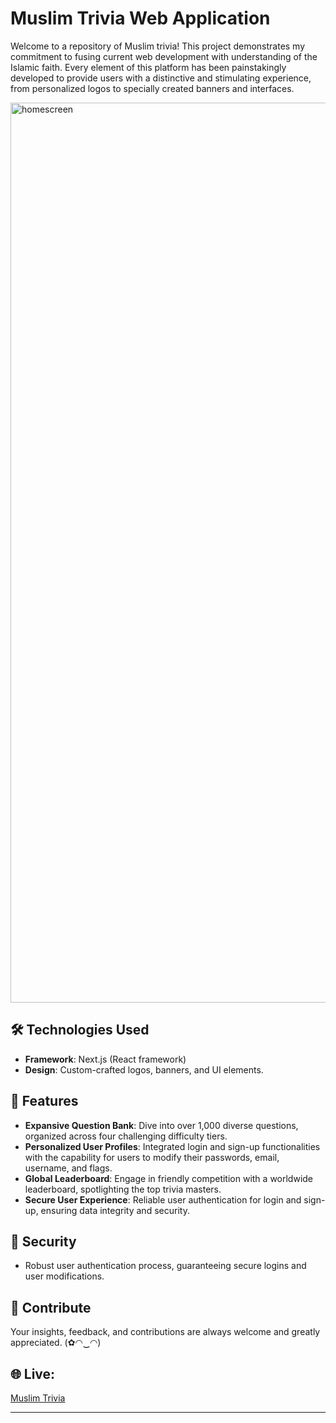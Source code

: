 

# Muslim Trivia Web Application

Welcome to a repository of Muslim trivia! This project demonstrates my commitment to fusing current web development with understanding of the Islamic faith. Every element of this platform has been painstakingly developed to provide users with a distinctive and stimulating experience, from personalized logos to specially created banners and interfaces.


<img width="1440" alt="homescreen" src="https://github.com/MoeDevs1/Trivia-Website-Frontend/assets/120997135/5a93a07f-e460-45db-b312-aca70e9c665a">


## 🛠 Technologies Used

- **Framework**: Next.js (React framework)
- **Design**: Custom-crafted logos, banners, and UI elements.

## 📝 Features

- **Expansive Question Bank**: Dive into over 1,000 diverse questions, organized across four challenging difficulty tiers.
- **Personalized User Profiles**: Integrated login and sign-up functionalities with the capability for users to modify their passwords, email, username, and flags.
- **Global Leaderboard**: Engage in friendly competition with a worldwide leaderboard, spotlighting the top trivia masters.
- **Secure User Experience**: Reliable user authentication for login and sign-up, ensuring data integrity and security.

## 🔐 Security

- Robust user authentication process, guaranteeing secure logins and user modifications.


## 🤝 Contribute

Your insights, feedback, and contributions are always welcome and greatly appreciated. (✿◠‿◠)




## 🌐 **Live**:


[Muslim Trivia](https://www.muslimtrivia.com/)






---

